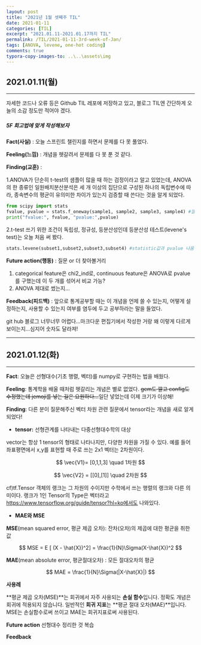 ```yaml
---
layout: post
title: "2021년 1월 셋째주 TIL"
date: 2021-01-11
categories: [TIL]
excerpt: "2021.01.11-2021.01.17까지 TIL"
permalink: /TIL/2021-01-11-3rd-week-of-Jan/
tags: [ANOVA, levene, one-hot coding]
comments: true
typora-copy-images-to: ..\..\assets\img
---
```


## 2021.01.11(월)

---

자세한 코드나 오류 등은 Github TIL 레포에 저장하고 있고, 블로그 TIL엔 간단하게 오늘의 소감 정도만 적어야 겠다. 

##### 5F 회고법에 맞게 작성해보자

**Fact(사실)** : 오늘 스프린트 챌린지를 하면서 문제를 다 못 풀었다.

**Feeling(느낌)** :  개념을 헷갈려서 문제를 다 못 푼 것 같다. 

**Finding(교훈)** : ​​

1.ANOVA가 단순히 t-test의 샘플이 많을 때 하는 검정이라고 알고 있었는데, ANOVA의 한 종류인 일원배치분산분석은  세 개 이상의 집단으로 구성된 하나의 독립변수에 따라, 종속변수의 평균이 유의미한 차이가 있는지 검증할 때 쓴다는 것을 알게 되었다.

```python
from scipy import stats
fvalue, pvalue = stats.f_oneway(sample1, sample2, sample3, sample4) #깔끔하게 프린트 된다
print("fvalue:", fvalue, "pvalue:",pvalue)  
```

2.t-test 쓰기 위한 조건이 독립성, 정규성, 등분산성인데 등분산성 테스트(levene's test)는 오늘 처음 써 봤다.

```python
stats.levene(subset1,subset2,subset3,subset4) #statistic값과 pvalue 나옴
```



**Future action(행동)** : 질문 or 더 찾아볼거리

1. categorical feature은 chi2_ind로, continuous feature은 ANOVA로 pvalue를 구했는데 이 두 개를 섞어서 비교 가능? 
2. ANOVA 제대로 썼는지... 

**Feedback(피드백)** :  앞으로 통계공부할 때는 이 개념을 언제 쓸 수 있는지, 어떻게 설정하는지, 사용할 수 있는지 여부를 염두에 두고 공부하라는 말을 들었다.



git hub 블로그 너무너무 어렵다...마크다운 편집기에서 작성한 거랑 왜 이렇게 다르게 보이는지...심지어 숫자도 달라져!

---

## 2021.01.12(화)

---

**Fact**: 오늘은 선형대수(기초 행렬, 벡터)를 numpy로 구현하는 법을 배웠다.

**Feeling**: 통계학을 배울 때처럼 헷갈리는 개념은 별로 없었다.  ~~gem도 깔고 config도 수정했는데 jemoji를 넣는 길은 요원하다...~~일단 넣었는데 이제 크기가 이상해!

**Finding**: 다른 분이 질문해주신 벡터 차원 관련 질문에서 tensor라는 개념을 새로 알게되었다!

* **tensor:** 선형관계를 나타내는 다중선형대수학의 대상

vector는 항상 1 tensor의 형태로 나타나지만, 다양한 차원을 가질 수 있다. 예를 들어 좌표평면에서 x,y를 표현할 때 주로 쓰는 2x1 벡터는 2차원이다.


$$
\vec{V1}= [0,1,1,3] \quad 1차원
$$

$$
\vec{V2} = [[0],[1]] \quad 2차원
$$

cf)tf.Tensor 객체의 랭크는 그 차원의 수이지만 수학에서 쓰는 행렬의 랭크와 다른 의미이다. 랭크가 1인 Tensor의 Type은 벡터라고 https://www.tensorflow.org/guide/tensor?hl=ko에서도 나와있다.



* **MAE와 MSE**

**MSE**(mean squared error, 평균 제곱 오차): 잔차(오차)의 제곱에 대한 평균을 취한 값 


$$
MSE = E [ (X - \hat{X})^2] = \frac{1}{N}\Sigma(X-\hat{X})^2
$$


**MAE**(mean absolute error, 평균절대오차) : 모든 절대오차의 평균


$$
MAE = \frac{1}{N}\Sigma(|X-\hat{X}|)
$$



**사용례**

**평균 제곱 오차(MSE)**는 회귀에서 자주 사용되는 **손실 함수**입니다. 정확도 개념은 회귀에 적용되지 않습니다. 일반적인 **회귀 지표**는 **평균 절대 오차(MAE)**입니다. MSE는 손실함수로써 쓰이고  MAE는 회귀지표로써 사용된다. 

[^ ]:https://blog.naver.com/PostView.nhn?blogId=heygun&logNo=221516529668&parentCategoryNo=&categoryNo=56&viewDate=&isShowPopularPosts=true&from=search

**Future action** 선형대수 정리한 것 복습

**Feedback** 

